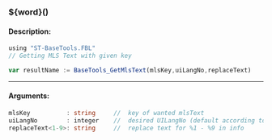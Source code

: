 ### ${word}()

#### Description:
```ts
using "ST-BaseTools.FBL"
// Getting MLS Text with given key

var resultName := BaseTools_GetMlsText(mlsKey,uiLangNo,replaceText)
```
----
#### Arguments:
```ts
mlsKey          : string     //  key of wanted mlsText
uiLangNo        : integer    //  desired UILangNo (default according to context)
replaceText<1-9>: string     //  replace text for %1 - %9 in info
```
